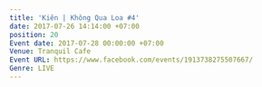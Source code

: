 ```yaml
---
title: 'Kiên | Không Qua Loa #4'
date: 2017-07-26 14:14:00 +07:00
position: 20
Event date: 2017-07-28 00:00:00 +07:00
Venue: Tranquil Cafe
Event URL: https://www.facebook.com/events/1913738275507667/
Genre: LIVE
---
```


